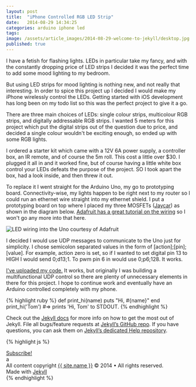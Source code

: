 ```yaml
---
layout: post
title:  "iPhone Controlled RGB LED Strip"
date:   2014-08-29 14:34:25
categories: arduino iphone led
tags: 
image: /assets/article_images/2014-08-29-welcome-to-jekyll/desktop.jpg
published: true
---
```

I have a fetish for flashing lights. LEDs in particular take my fancy, and with the constantly dropping price of LED strips I decided it was the perfect time to add some mood lighting to my bedroom. 

But using LED strips for mood lighting is nothing new, and not really that interesting. In order to spice this project up I decided I would make my iPhone wirelessly control the LEDs. Getting started with iOS development has long been on my todo list  so this was the perfect project to give it a go. 

There are three main choices of LEDs: single colour strips, multicolour RGB strips, and digitally addressable RGB strips. I wanted 5 meters for this project which put the digital strips out of the question due to price, and decided a single colour wouldn't be exciting enough, so ended up with some RGB lights.

I  ordered a starter kit which came with a 12V 6A power supply, a controller box, an IR remote, and of course the 5m roll. This cost a little over $30.  I plugged it all in and it worked fine, but of course having a little white box control your LEDs defeats the purpose of the project. SO I took apart the box, had a look inside, and then threw it out. 

To replace it I went straight for the Arduino Uno, my go to prototyping board. Connectivity-wise, my lights happen to be right next to my router so I could run an ethernet wire straight into my ethernet shield. I put a prototyping board on top where I placed my three MOSFETs (<a href="http://www.jaycar.com.au/productView.asp?ID=ZT2464&w=mosfet">Jaycar</a>)  as shown in the diagram below. <a href="https://learn.adafruit.com/rgb-led-strips/">Adafruit has a great tutorial on the wiring</a> so I won't go any more into that here. 

![LED wiring into the Uno courtesy of Adafruit]({{site.baseurl}}/assets/images/led_wiring.gif)

I decided I would use UDP messages to communicate to the Uno just for simplicity. I chose semicolon separated values in the form of [action];[pin];[value]. For example, action zero is set, so if I wanted to set digital pin 13 to HIGH I would send 0;d13;1. To pwm pin 6 in would use 0;p6;128. It works. 

<a href="{{site.baseurl}}/assets/code/udp_led_arduino">I've uploaded my code.</a> It works, but originally I was building a multifunctional UDP control so there are plenty of unnecessary elements in there for this project. I hope to continue work and eventually have an Arduino controlled completely with my phone.

{% highlight ruby %}
def print_hi(name)
  puts "Hi, #{name}"
end
print_hi('Tom')
#=> prints 'Hi, Tom' to STDOUT.
{% endhighlight %}

Check out the [Jekyll docs][jekyll] for more info on how to get the most out of Jekyll. File all bugs/feature requests at [Jekyll’s GitHub repo][jekyll-gh]. If you have questions, you can ask them on [Jekyll’s dedicated Help repository][jekyll-help].

{% highlight js %}

<footer class="site-footer">
 <a class="subscribe" href="{{ "/feed.xml" | prepend: site.baseurl }}"> <span class="tooltip"> <i class="fa fa-rss"></i> Subscribe!</span></a>
  <div class="inner">a
   <section class="copyright">All content copyright <a href="mailto:{{ site.email}}">{{ site.name }}</a> &copy; 2014 &bull; All rights reserved.</section>
   <section class="poweredby">Made with <a href="http://jekyllrb.com"> Jekyll</a></section>
  </div>
</footer>
{% endhighlight %}


[jekyll]:      http://jekyllrb.com
[jekyll-gh]:   https://github.com/jekyll/jekyll
[jekyll-help]: https://github.com/jekyll/jekyll-help

